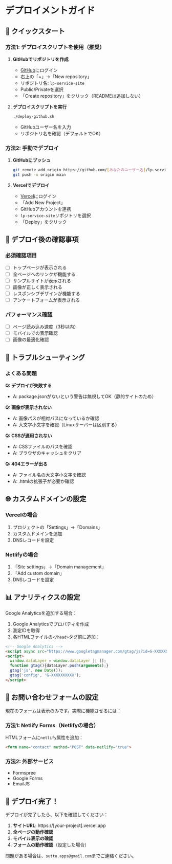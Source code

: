 # デプロイメントガイド

## 🚀 クイックスタート

### 方法1: デプロイスクリプトを使用（推奨）

1. **GitHubでリポジトリを作成**
   - [GitHub](https://github.com)にログイン
   - 右上の「+」→「New repository」
   - リポジトリ名: `lp-service-site`
   - Public/Privateを選択
   - 「Create repository」をクリック（READMEは追加しない）

2. **デプロイスクリプトを実行**
   ```bash
   ./deploy-github.sh
   ```
   - GitHubユーザー名を入力
   - リポジトリ名を確認（デフォルトでOK）

### 方法2: 手動でデプロイ

1. **GitHubにプッシュ**
   ```bash
   git remote add origin https://github.com/[あなたのユーザー名]/lp-service-site.git
   git push -u origin main
   ```

2. **Vercelでデプロイ**
   - [Vercel](https://vercel.com)にログイン
   - 「Add New Project」
   - GitHubアカウントを連携
   - `lp-service-site`リポジトリを選択
   - 「Deploy」をクリック

## 📝 デプロイ後の確認事項

### 必須確認項目
- [ ] トップページが表示される
- [ ] 全ページへのリンクが機能する
- [ ] サンプルサイトが表示される
- [ ] 画像が正しく表示される
- [ ] レスポンシブデザインが機能する
- [ ] アンケートフォームが表示される

### パフォーマンス確認
- [ ] ページ読み込み速度（3秒以内）
- [ ] モバイルでの表示確認
- [ ] 画像の最適化確認

## 🔧 トラブルシューティング

### よくある問題

**Q: デプロイが失敗する**
- A: package.jsonがないという警告は無視してOK（静的サイトのため）

**Q: 画像が表示されない**
- A: 画像パスが相対パスになっているか確認
- A: 大文字小文字を確認（Linuxサーバーは区別する）

**Q: CSSが適用されない**
- A: CSSファイルのパスを確認
- A: ブラウザのキャッシュをクリア

**Q: 404エラーが出る**
- A: ファイル名の大文字小文字を確認
- A: .htmlの拡張子が必要か確認

## 🌐 カスタムドメインの設定

### Vercelの場合
1. プロジェクトの「Settings」→「Domains」
2. カスタムドメインを追加
3. DNSレコードを設定

### Netlifyの場合
1. 「Site settings」→「Domain management」
2. 「Add custom domain」
3. DNSレコードを設定

## 📊 アナリティクスの設定

Google Analyticsを追加する場合：

1. Google Analyticsでプロパティを作成
2. 測定IDを取得
3. 各HTMLファイルの`</head>`タグ前に追加：

```html
<!-- Google Analytics -->
<script async src="https://www.googletagmanager.com/gtag/js?id=G-XXXXXXXXXX"></script>
<script>
  window.dataLayer = window.dataLayer || [];
  function gtag(){dataLayer.push(arguments);}
  gtag('js', new Date());
  gtag('config', 'G-XXXXXXXXXX');
</script>
```

## 📧 お問い合わせフォームの設定

現在のフォームは表示のみです。実際に機能させるには：

### 方法1: Netlify Forms（Netlifyの場合）
HTMLフォームに`netlify`属性を追加：
```html
<form name="contact" method="POST" data-netlify="true">
```

### 方法2: 外部サービス
- Formspree
- Google Forms
- EmailJS

## 🎉 デプロイ完了！

デプロイが完了したら、以下を確認してください：

1. **サイトURL**: https://[your-project].vercel.app
2. **全ページの動作確認**
3. **モバイル表示の確認**
4. **フォームの動作確認**（設定した場合）

問題がある場合は、`sutto.apps@gmail.com`までご連絡ください。